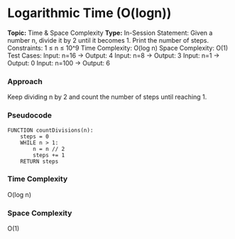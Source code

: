 # Logarithmic Time (O(logn))
**Topic:** Time & Space Complexity
**Type:** In-Session
Statement: Given a number n, divide it by 2 until it becomes 1. Print the number of steps. 
Constraints: 1 ≤ n ≤ 10^9 
Time Complexity: O(log n) 
Space Complexity: O(1) 
Test Cases: 
Input: n=16 → Output: 4 
Input: n=8 → Output: 3 
Input: n=1 → Output: 0 
Input: n=100 → Output: 6 
### Approach
Keep dividing n by 2 and count the number of steps until reaching 1.
### Pseudocode
```
FUNCTION countDivisions(n):
    steps = 0
    WHILE n > 1:
        n = n // 2
        steps += 1
    RETURN steps
```
### Time Complexity
O(log n)
### Space Complexity
O(1)
